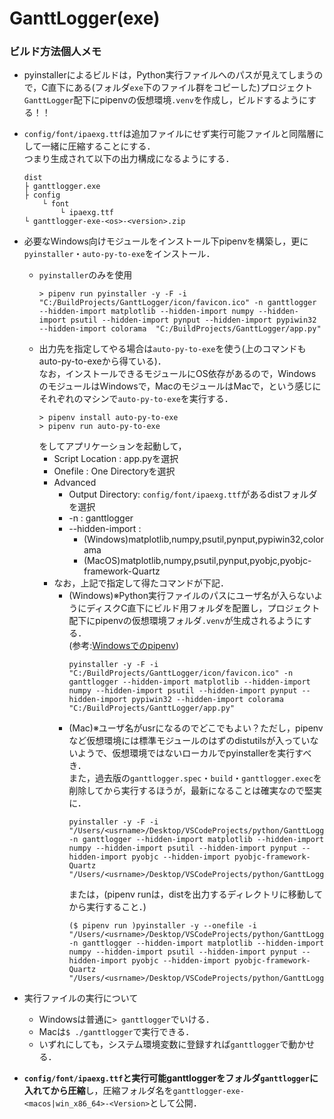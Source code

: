 # GanttLogger(exe)

### ビルド方法個人メモ
- pyinstallerによるビルドは，Python実行ファイルへのパスが見えてしまうので，C直下にある(フォルダ`exe`下のファイル群をコピーした)プロジェクト`GanttLogger`配下にpipenvの仮想環境`.venv`を作成し，ビルドするようにする！！
- `config/font/ipaexg.ttf`は追加ファイルにせず実行可能ファイルと同階層にして一緒に圧縮することにする．  
つまり生成されて以下の出力構成になるようにする．
    ```
    dist
    ├ ganttlogger.exe
    ├ config
        └ font
            └ ipaexg.ttf
    └ ganttlogger-exe-<os>-<version>.zip
    ```
- 必要なWindows向けモジュールをインストール下pipenvを構築し，更に`pyinstaller`・`auto-py-to-exe`をインストール．
    - `pyinstaller`のみを使用
        ```
        > pipenv run pyinstaller -y -F -i "C:/BuildProjects/GanttLogger/icon/favicon.ico" -n ganttlogger --hidden-import matplotlib --hidden-import numpy --hidden-import psutil --hidden-import pynput --hidden-import pypiwin32 --hidden-import colorama  "C:/BuildProjects/GanttLogger/app.py"
        ```
    - 出力先を指定してやる場合は`auto-py-to-exe`を使う(上のコマンドもauto-py-to-exeから得ている)．  
    なお，インストールできるモジュールにOS依存があるので，WindowsのモジュールはWindowsで，MacのモジュールはMacで，という感じにそれぞれのマシンで`auto-py-to-exe`を実行する．
        ```
        > pipenv install auto-py-to-exe
        > pipenv run auto-py-to-exe
        ```
        をしてアプリケーションを起動して，
        - Script Location  : app.pyを選択
        - Onefile          : One Directoryを選択
        - Advanced
            - Output Directory: `config/font/ipaexg.ttf`があるdistフォルダを選択
            - -n              : ganttlogger
            - --hidden-import : 
                - (Windows)matplotlib,numpy,psutil,pynput,pypiwin32,colorama
                - (MacOS)matplotlib,numpy,psutil,pynput,pyobjc,pyobjc-framework-Quartz
        - なお，上記で指定して得たコマンドが下記．
            - (Windows)※Python実行ファイルのパスにユーザ名が入らないようにディスクC直下にビルド用フォルダを配置し，プロジェクト配下にpipenvの仮想環境フォルダ`.venv`が生成されるようにする．  
            (参考:[Windowsでのpipenv](https://qiita.com/youkidkk/items/b6a6e39ee3a109001c75#-%E7%92%B0%E5%A2%83%E5%A4%89%E6%95%B0%E3%81%AE%E8%BF%BD%E5%8A%A0))
                ```
                pyinstaller -y -F -i "C:/BuildProjects/GanttLogger/icon/favicon.ico" -n ganttlogger --hidden-import matplotlib --hidden-import numpy --hidden-import psutil --hidden-import pynput --hidden-import pypiwin32 --hidden-import colorama  "C:/BuildProjects/GanttLogger/app.py"
                ```
            - (Mac)※ユーザ名がusrになるのでどこでもよい？ただし，pipenvなど仮想環境には標準モジュールのはずのdistutilsが入っていないようで、仮想環境ではないローカルでpyinstallerを実行すべき．  
            また，過去版の`ganttlogger.spec`・`build`・`ganttlogger.exec`を削除してから実行するほうが，最新になることは確実なので堅実に．
                ```
                pyinstaller -y -F -i "/Users/<usrname>/Desktop/VSCodeProjects/python/GanttLogger/exe/icon/favicon.ico" -n ganttlogger --hidden-import matplotlib --hidden-import numpy --hidden-import psutil --hidden-import pynput --hidden-import pyobjc --hidden-import pyobjc-framework-Quartz  "/Users/<usrname>/Desktop/VSCodeProjects/python/GanttLogger/exe/app.py"
                ```
                または，(pipenv runは，distを出力するディレクトリに移動してから実行すること．)
                ```
                ($ pipenv run )pyinstaller -y --onefile -i "/Users/<usrname>/Desktop/VSCodeProjects/python/GanttLogger/exe/icon/favicon.ico" -n ganttlogger --hidden-import matplotlib --hidden-import numpy --hidden-import psutil --hidden-import pynput --hidden-import pyobjc --hidden-import pyobjc-framework-Quartz  "/Users/<usrname>/Desktop/VSCodeProjects/python/GanttLogger/exe/app.py"
                ```


- 実行ファイルの実行について
    - Windowsは普通に`> ganttlogger`でいける．
    - Macは`$ ./ganttlogger`で実行できる．
    - いずれにしても，システム環境変数に登録すれば`ganttlogger`で動かせる．

- **`config/font/ipaexg.ttf`と実行可能ganttloggerをフォルダ`ganttlogger`に入れてから圧縮**し，圧縮フォルダ名を`ganttlogger-exe-<macos|win_x86_64>-<Version>`として公開．
